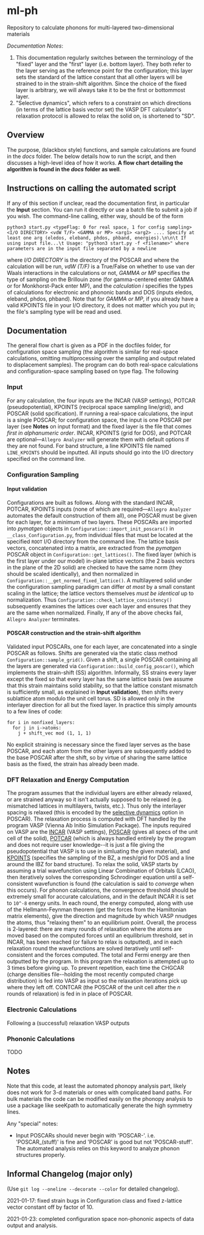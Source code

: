 # ml-ph
Repository to calculate phonons for multi-layered two-dimensional materials

_Documentation Notes_:
1. This documentation regularly switches between the terminology of the "fixed" layer and the "first" layer (i.e. bottom layer). They both refer to the layer serving as the reference point for the configuration; this layer sets the standard of the lattice constant that all other layers will be strained to in the strain-shift algorithm. Since the choice of the fixed layer is arbitrary, we will always take it to be the first or bottommost layer.
2. "Selective dynamics", which refers to a constraint on which directions (in terms of the lattice basis vector set) the VASP DFT calculator's relaxation protocol is allowed to relax the solid on, is shortened to "SD".

## Overview
The purpose, (blackbox style) functions, and sample calculations are found in the _docs_ folder. The below details how to run the script, and then discusses a high-level idea of how it works. **A flow chart detailing the algorithm is found in the _docs_ folder as well**.


## Instructions on calling the automated script
If any of this section if unclear, read the documentation first, in particular the **Input** section. You can run it directly or use a batch file to submit a job if you wish. The command-line calling, either way, should be of the form
```
python3 start.py <typeFlag: 0 for real space, 1 for config sampling> <I/O DIRECTORY> <vdW T/F> <GAMMA or MP> <arg1> <arg2> .... Specify at least one arg (eledos, eleband, phdos, phband, energies).\n\n\t If using input file...\t Usage: "python3 start.py -f <filename>" where parameters are in the input file separated by a newline
```
where _I/O DIRECTORY_ is the directory of the POSCAR and where the calculation will be run, _vdW (T/F)_ is a True/False on whether to use van der Waals interactions in the calculations or not, *GAMMA or MP* specifies the type of sampling on the Brillouin zone (for gamma-centered enter GAMMA or for Monkhorst-Pack enter MP), and the _calculation i_ specifies the types of calculations for electronic and phononic bands and DOS (inputs eledos, eleband, phdos, phband). Note that for _GAMMA or MP_, if you already have a valid KPOINTS file in your I/O directory, it does not matter which you put in; the file's sampling type will be read and used.

## Documentation
The general flow chart is given as a PDF in the docfiles folder, for configuration space sampling (the algorithm is similar for real-space calculations, omitting multiprocessing over the sampling and output related to displacement samples). The program can do both real-space calculations and configuration-space sampling based on type flag. The following 

### Input
For any calculation, the four inputs are the INCAR (VASP settings), POTCAR (pseudopotential), KPOINTS (reciprocal space sampling line/grid), and POSCAR (solid spcification). If running a real-space calculations, the input is a single POSCAR; for configuration space, the input is one POSCAR per layer (see **Notes** on input format) and the fixed layer is the file that comes *first in alphanumeric order*. INCAR, KPOINTS (grid for DOS), and POTCAR are optional—`Allegro Analyzer` will generate them with default options if they are not found. For band structure, a line KPOINTS file named `LINE_KPOINTS` should be inputted. All inputs should go into the I/O directory specified on the command line.

### Configuration Sampling

#### Input validation
Configurations are built as follows. Along with the standard INCAR, POTCAR, KPOINTS inputs (none of which are required—`Allegro Analyzer` automates the default construction of them all), one POSCAR must be given for each layer, for a minimum of two layers. These POSCARs are imported into _pymatgen_ objects in `Configuration::import_init_poscars()` in `__class_Configuration.py`, from individual files that must be located at the specified `ROOT` I/O directory from the command line. The lattice basis vectors, concatenated into a matrix, are extracted from the _pymatgen_ POSCAR object in `Configuration::get_lattices()`. The fixed layer (which is the first layer under our model) in-plane lattice vectors (the 2 basis vectors in the plane of the 2D solid) are checked to have the same norm (they should be scaled identically), and then normalized in `Configuration::__get_normed_fixed_lattice()`. A multilayered solid under the configuration sampling paradigm can differ _at most_ by a small constant scaling in the lattice; the lattice vectors themselves _must be identical_ up to normalization. Thus `Configuration::check_lattice_consistency()` subsequently examines the lattices over each layer and ensures that they are the same when normalized. Finally,  If any of the above checks fail, `Allegro Analyzer` terminates. 

#### POSCAR construction and the strain-shift algorithm
Validated input POSCARs, one for each layer, are concatenated into a single POSCAR as follows. Shifts are generated via the static class method `Configuration::sample_grid()`. Given a shift, a single POSCAR containing all the layers are generated via `Configuration::build_config_poscar()`, which implements the strain-shift (SS) algorithm. Informally, SS strains every layer except the fixed so that every layer has the same lattice basis (we assume that this strain maintains solid stability, so that the lattice constant mismatch is sufficiently small, as explained in **Input validation**), then shifts every sublattice atom modulo the unit cell torus. SD is allowed only in the interlayer direction for all but the fixed layer. In practice this simply amounts to a few lines of code:
```
for i in nonfixed_layers:
  for j in i->atoms:
    j + shift_vec mod (1, 1, 1)
```
No explicit straining is necessary since the fixed layer serves as the base POSCAR, and each atom from the other layers are subsequently added to the base POSCAR after the shift, so by virtue of sharing the same lattice basis as the fixed, the strain has already been made.

### DFT Relaxation and Energy Computation
The program assumes that the individual layers are either already relaxed, or are strained anyway so it isn't actually supposed to be relaxed (e.g. mismatched lattices in multilayers, twists, etc.). Thus only the interlayer spacing is relaxed (this is encoded by the [selective dynamics](https://www.vasp.at/wiki/index.php/Input) option in POSCAR). The relaxation process is computed with DFT handled by the program VASP (Vienna Ab Initio Simulation Package). The inputs required on VASP are the [INCAR](https://www.vasp.at/wiki/index.php/INCAR) (VASP settings), [POSCAR](https://www.vasp.at/wiki/wiki/index.php/POSCAR) (gives all specs of the unit cell of the solid), [POTCAR](https://www.vasp.at/wiki/wiki/index.php/POTCAR) (which is always handled entirely by the program and does not require user knowledge--it is just a file giving the pseudopotential that VASP is to use in simluating the given material), and [KPOINTS](https://www.vasp.at/wiki/wiki/index.php/KPOINTS) (specifies the sampling of the BZ, a mesh/grid for DOS and a line around the IBZ for band structure). To relax the solid, VASP starts by assuming a trial wavefunction using Linear Combination of Orbitals (LCAO), then iteratively solves the corresponding Schrodinger equation until a self-consistent wavefunction is found (the calculation is said to *converge* when this occurs). For phonon calculations, the convergence threshold should be extremely small for accurate calculations, and in the default INCAR it is set to `10^-8` energy units. In each round, the energy computed, along with use of the Hellmann-Feynman theorem (get the forces from the Hamiltonian matrix elements), give the direction and magnitude by which VASP nnudges the atoms, thus "relaxing them" to an equilibrium point. Overall, the process is 2-layered: there are many rounds of relaxation where the atoms are moved based on the computed forces until an equilibrium threshold, set in INCAR, has been reached (or failure to relax is outputted), and in each relaxation round the wavefunctions are solved iteratively until self-consistent and the forces computed. The total and Fermi energy are then outputted by the program. In this program the relaxation is attempted up to 3 times before giving up. To prevent repetition, each time the CHGCAR (charge densities file--holding the most recently computed charge distribution) is fed into VASP as input so the relaxation iterations pick up where they left off. CONTCAR (the POSCAR of the unit cell after the _n_ rounds of relaxation) is fed in in place of POSCAR.

### Electronic Calculations
Following a (successful) relaxation VASP outputs 

### Phononic Calculations
TODO

## Notes
Note that this code, at least the automated phonopy analysis part, likely does not work for 3-d materials or ones with  complicated band paths. For bulk materials the code can be modified easily on the phonopy analysis to use a package like seeKpath to automatically generate the high symmetry lines.

Any "special" notes:
* Input POSCARs should never begin with 'POSCAR-'. i.e. 'POSCAR_(stuff)' is fine and 'POSCAR' is good but not 'POSCAR-stuff'. The automated analysis relies on this keyword to analyze phonon structures properly.

## Informal Changelog (major only)
(Use `git log --oneline --decorate --color` for detailed changelog).

2021-01-17: fixed strain bugs in Configuration class and fixed z-lattice vector constant off by factor of 10.

2021-01-23: completed configuration space non-phononic aspects of data output and analysis.
